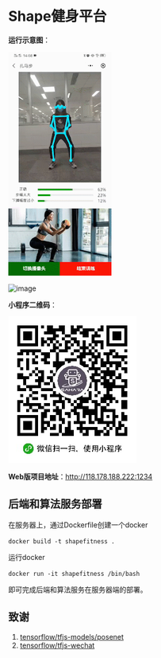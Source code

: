 # Shape健身平台

**运行示意图**：

![image](https://github.com/Sahara-Team/shape-fitness-algorithm-end/blob/master/images/demo.gif)

![image](https://github.com/Sahara-Team/shape-fitness-algorithm-end/blob/master/images/demo1.gif)

**小程序二维码**：

<img src="https://github.com/Sahara-Team/shape-fitness-algorithm-end/blob/master/images/qrcode.jpg">

**Web版项目地址**：http://118.178.188.222:1234

## 后端和算法服务部署

在服务器上，通过Dockerfile创建一个docker

`docker build -t shapefitness .`

运行docker

`docker run -it shapefitness /bin/bash  `

即可完成后端和算法服务在服务器端的部署。

## 致谢
1. [tensorflow/tfjs-models/posenet](https://github.com/tensorflow/tfjs-models/tree/master/posenet)
2. [tensorflow/tfjs-wechat](https://github.com/tensorflow/tfjs-wechat)
